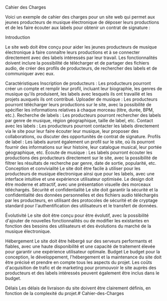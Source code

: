 Cahier des Charges 

Voici un exemple de cahier des charges pour un site web qui permet aux jeunes producteurs de musique électronique de déposer leurs productions et de les faire écouter aux labels pour obtenir un contrat de signature :

Introduction

Le site web doit être conçu pour aider les jeunes producteurs de musique électronique à faire connaître leurs productions et à se connecter directement avec des labels intéressés par leur travail. Les fonctionnalités doivent inclure la possibilité de télécharger et de partager des fichiers audio, de créer des profils de producteurs, de rechercher des labels et de communiquer avec eux.

Caractéristiques
Inscription de producteurs : Les producteurs pourront créer un compte et remplir leur profil, incluant leur biographie, les genres de musique qu'ils produisent, les labels avec lesquels ils ont travaillé et les projets auxquels ils ont contribué.
Uploader de musique : Les producteurs pourront télécharger leurs productions sur le site, avec la possibilité de spécifier les informations relatives à chaque morceau (titre, durée, BPM, etc.).
Recherche de labels : Les producteurs pourront rechercher des labels par genre de musique, région géographique, taille de label, etc.
Contact avec les labels : Les producteurs pourront contacter les labels directement via le site pour leur faire écouter leur musique, leur proposer des collaborations, ou discuter des opportunités de contrat de signature.
Profils de label : Les labels auront également un profil sur le site, où ils pourront fournir des informations sur leur histoire, leur catalogue musical, leur portée géographique, etc.
Écoute de musique : Les labels pourront écouter les productions des producteurs directement sur le site, avec la possibilité de filtrer les résultats de recherche par genre, date de sortie, popularité, etc.
Conception et convivialité
Le site doit être facile à utiliser pour les producteurs de musique électronique ainsi que pour les labels, avec une interface intuitive et une expérience utilisateur optimisée. Le design doit être moderne et attractif, avec une présentation visuelle des morceaux téléchargés.
Sécurité et confidentialité
Le site doit garantir la sécurité et la confidentialité des données personnelles et des fichiers audio téléchargés par les producteurs, en utilisant des protocoles de sécurité et de cryptage standard pour l'authentification des utilisateurs et le transfert de données.

Évolutivité
Le site doit être conçu pour être évolutif, avec la possibilité d'ajouter de nouvelles fonctionnalités ou de modifier les existantes en fonction des besoins des utilisateurs et des évolutions du marché de la musique électronique.

Hébergement
Le site doit être hébergé sur des serveurs performants et fiables, avec une haute disponibilité et une capacité de traitement élevée pour garantir une expérience utilisateur optimale.
Budget
Le budget pour la conception, le développement, l'hébergement et la maintenance du site doit être précisé et prendre en compte tous les aspects du projet. Les coûts d'acquisition de trafic et de marketing pour promouvoir le site auprès des producteurs et des labels intéressés peuvent également être inclus dans le budget.

Délais
Les délais de livraison du site doivent être clairement définis, en fonction de la complexité du projet.# Cahier-des-Charges

